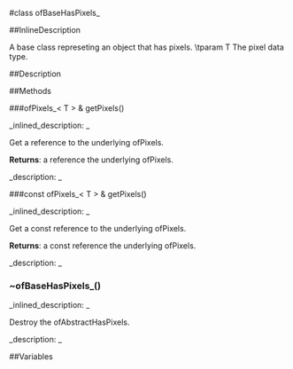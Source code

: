 #class ofBaseHasPixels_


<!--
_visible: True_
_advanced: True_
_istemplated: True_
_extends: ofAbstractHasPixels_
-->

##InlineDescription

A base class represeting an object that has pixels.
\tparam T The pixel data type.





##Description





##Methods



###ofPixels_< T > & getPixels()

<!--
_syntax: getPixels()_
_name: getPixels_
_returns: ofPixels_< T > &_
_returns_description: _
_parameters: _
_access: public_
_version_started: 006_
_version_deprecated: _
_summary: _
_constant: False_
_static: False_
_visible: True_
_advanced: False_
-->

_inlined_description: _

Get a reference to the underlying ofPixels.

**Returns**: a reference the underlying ofPixels.





_description: _







<!----------------------------------------------------------------------------->

###const ofPixels_< T > & getPixels()

<!--
_syntax: getPixels()_
_name: getPixels_
_returns: const ofPixels_< T > &_
_returns_description: _
_parameters: _
_access: public_
_version_started: 0.9.0_
_version_deprecated: _
_summary: _
_constant: False_
_static: False_
_visible: True_
_advanced: False_
-->

_inlined_description: _

Get a const reference to the underlying ofPixels.

**Returns**: a const reference the underlying ofPixels.





_description: _







<!----------------------------------------------------------------------------->

### ~ofBaseHasPixels_()

<!--
_syntax: ~ofBaseHasPixels_()_
_name: ~ofBaseHasPixels__
_returns: _
_returns_description: _
_parameters: _
_access: public_
_version_started: 007_
_version_deprecated: _
_summary: _
_constant: False_
_static: False_
_visible: True_
_advanced: False_
-->

_inlined_description: _

Destroy the ofAbstractHasPixels.





_description: _







<!----------------------------------------------------------------------------->

##Variables




